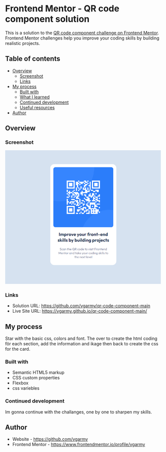 # Frontend Mentor - QR code component solution

This is a solution to the [QR code component challenge on Frontend Mentor](https://www.frontendmentor.io/challenges/qr-code-component-iux_sIO_H). Frontend Mentor challenges help you improve your coding skills by building realistic projects. 

## Table of contents

- [Overview](#overview)
  - [Screenshot](#screenshot)
  - [Links](#links)
- [My process](#my-process)
  - [Built with](#built-with)
  - [What I learned](#what-i-learned)
  - [Continued development](#continued-development)
  - [Useful resources](#useful-resources)
- [Author](#author)

## Overview

### Screenshot

<img src="screenshoot.jpg" alt ="screenshoot" />


### Links

- Solution URL: https://github.com/vgarmy/qr-code-component-main
- Live Site URL: https://vgarmy.github.io/qr-code-component-main/

## My process

Star with the basic css, colors and font. The over to create the html coding för each section, add the information and ikage then back to create
the css for the card.

### Built with

- Semantic HTML5 markup
- CSS custom properties
- Flexbox
- css variebles


### Continued development

Im gonna continue with the challanges, one by one to sharpen my skills.

## Author

- Website - https://github.com/vgarmy
- Frontend Mentor - https://www.frontendmentor.io/profile/vgarmy
